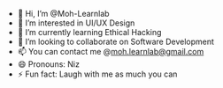 - 👋 Hi, I’m @Moh-Learnlab
- 👀 I’m interested in UI/UX Design
- 🌱 I’m currently learning Ethical Hacking
- 💞️ I’m looking to collaborate on Software Development
- 📫 You can contact me @moh.learnlab@gmail.com
- 😄 Pronouns: Niz
- ⚡ Fun fact: Laugh with me as much you can

<!---
Moh-Learnlab/Moh-Learnlab is a ✨ special ✨ repository because its `README.md` (this file) appears on your GitHub profile.
You can click the Preview link to take a look at your changes.
--->

